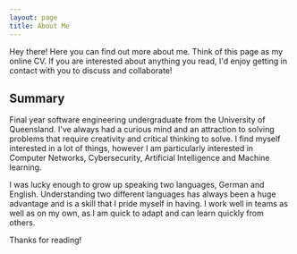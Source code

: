 ```yaml
---
layout: page
title: About Me
---
```


<p class="message">
  Hey there! Here you can find out more about me. Think of this page as my online CV. If you are interested about anything you read, I'd enjoy getting in contact with you to discuss and collaborate! 
</p>

## Summary

Final year software engineering undergraduate from the University of Queensland. I've always had a curious mind and an attraction to solving problems that require creativity and critical thinking to solve. I find myself interested in a lot of things, however I am particularly interested in Computer Networks, Cybersecurity, Artificial Intelligence and Machine learning. 

I was lucky enough to grow up speaking two languages, German and English. Understanding two different languages has always been a huge advantage and is a skill that I pride myself in having. I work well in teams as well as on my own, as I am quick to adapt and can learn quickly from others. 

Thanks for reading!
